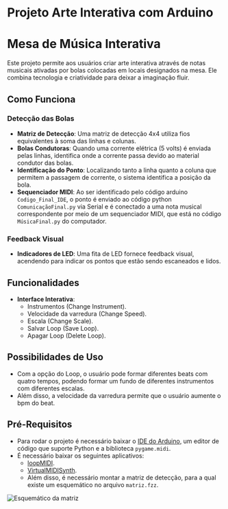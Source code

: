 # Projeto Arte Interativa com Arduino

# Mesa de Música Interativa

Este projeto permite aos usuários criar arte interativa através de notas musicais ativadas por bolas colocadas em locais designados na mesa. Ele combina tecnologia e criatividade para deixar a imaginação fluir.

## Como Funciona

### Detecção das Bolas
- **Matriz de Detecção**: Uma matriz de detecção 4x4 utiliza fios equivalentes à soma das linhas e colunas.
- **Bolas Condutoras**: Quando uma corrente elétrica (5 volts) é enviada pelas linhas, identifica onde a corrente passa devido ao material condutor das bolas.
- **Identificação do Ponto**: Localizando tanto a linha quanto a coluna que permitem a passagem de corrente, o sistema identifica a posição da bola.
- **Sequenciador MIDI**: Ao ser identificado pelo código arduino `Codigo_Final_IDE`, o ponto é enviado ao código python `ComunicaçãoFinal.py` via Serial e é conectado a uma nota musical correspondente por meio de um sequenciador MIDI, que está no código `MúsicaFinal.py` do computador.

### Feedback Visual
- **Indicadores de LED**: Uma fita de LED fornece feedback visual, acendendo para indicar os pontos que estão sendo escaneados e lidos.

## Funcionalidades
- **Interface Interativa**:
  - Instrumentos (Change Instrument).
  - Velocidade da varredura (Change Speed).
  - Escala (Change Scale).
  - Salvar Loop (Save Loop).
  - Apagar Loop (Delete Loop).
      
## Possibilidades de Uso
- Com a opção do Loop, o usuário pode formar diferentes beats com quatro tempos, podendo formar um fundo de diferentes instrumentos com diferentes escalas.
- Além disso, a velocidade da varredura permite que o usuário aumente o bpm do beat.

## Pré-Requisitos
- Para rodar o projeto é necessário baixar o [IDE do Arduino](https://www.arduino.cc/en/software), um editor de código que suporte Python e a biblioteca `pygame.midi`.
- É necessário baixar os seguintes aplicativos:
  - [loopMIDI](https://www.tobias-erichsen.de/software/loopmidi.html).
  - [VirtualMIDISynth](https://coolsoft.altervista.org/en/virtualmidisynth).
  - Além disso, é necessário montar a matriz de detecção, para a qual existe um esquemático no arquivo `matriz.fzz`.

![Esquemático da matriz](https://github.com/user-attachments/assets/5ec819c5-38e0-45e9-b5c5-4b3ce51b3bdf)
